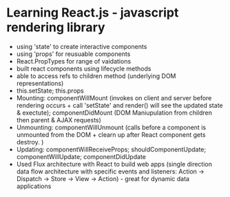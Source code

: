 # Learning React.js - javascript rendering library

- using 'state' to create interactive components
- using 'props' for reusuable components
- React.PropTypes for range of vaidations
- built react components using lifecycle methods 
- able to access refs to children method (underlying DOM representations)
- this.setState; this.props
- Mounting: componentWillMount (invokes on client and server before rendering occurs + call 'setState' and render() will see the updated state & exectute); componentDidMount (DOM Maniupulation from children then parent & AJAX requests)
- Unmounting: componentWillUnmount (calls before a component is unmounted from the DOM + clearn up after React component gets destroy. )
- Updating: componentWillReceiveProps; shouldComponentUpdate; componentWillUpdate; componentDidUpdate
- Used Flux architecture with React to build web apps (single direction data flow architecture with specific events and listeners: Action -> Dispatch -> Store -> View -> Action) - great for dynamic data applications